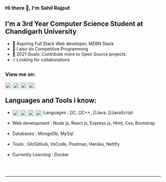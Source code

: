 ### Hi there 👋, I'm Sahil Rajput 

## I'm a 3rd Year Computer Science Student at Chandigarh University

- 🔭 Aspiring Full Stack Web developer, MERN Stack
- 👯 I also do Competitive Programming
- 🥅 2021 Goals: Contribute more to Open Source projects
- ⚡ Looking for collaborations


### View me on:

[<img align="left" alt="sahil | LinkedIn" width="22px" src="https://cdn.jsdelivr.net/npm/simple-icons@v3/icons/linkedin.svg" />][linkedin]
[<img align="left" alt="sahil | Instagram" width="22px" src="https://cdn.jsdelivr.net/npm/simple-icons@v3/icons/instagram.svg" />][instagram]
[<img align="left" alt="sahil | Instagram" width="22px" src="https://cdn.jsdelivr.net/npm/simple-icons@v3/icons/hackerrank.svg" />][hackerrank]
[<img align="left" alt="sahil | Instagram" width="22px" src="https://cdn.jsdelivr.net/npm/simple-icons@v3/icons/codechef.svg" />][codechef]
<br />

## Languages and Tools i know:

-  Languages           : [<img align="left" alt="sahil | Instagram" width="22px" src="https://cdn.jsdelivr.net/npm/simple-icons@v3/icons/c.svg" />]C, [<img align="left" alt="sahil | Instagram" width="22px" src="https://cdn.jsdelivr.net/npm/simple-icons@v3/icons/c++.svg" />]C++, [<img align="left" alt="sahil | Instagram" width="22px" src="https://cdn.jsdelivr.net/npm/simple-icons@v3/icons/java.svg" />]Java, [<img align="left" alt="sahil | Instagram" width="22px" src="https://cdn.jsdelivr.net/npm/simple-icons@v3/icons/javascript.svg" />]JavaScript <br /> <br /> 
-  Web development     : Node js, React js, Express js, Html, Css, Bootstrap   <br /> <br />
-  Databases           : MongoDb, MySql           <br /> <br />
-  Tools               : Git/Github, VsCode, Postman, Heroku, Netlify <br /> <br />
-  Currently Learning  : Docker

<br />
<br />

---


[instagram]: https://www.instagram.com/sahil_rajput_20/
[linkedin]: https://www.linkedin.com/in/sahil-rajput-a36a241a2/
[hackerrank]: https://www.hackerrank.com/SahilRajput2019
[codechef]: https://www.codechef.com/users/sahilrajput201
